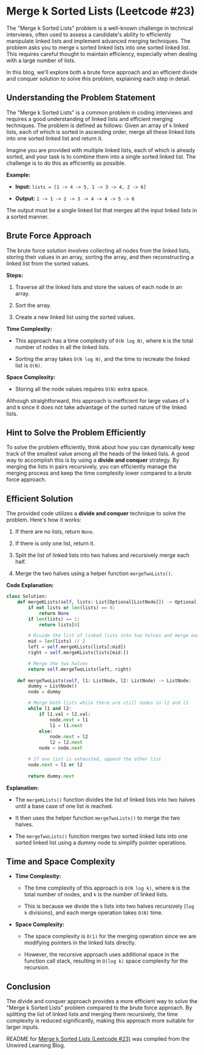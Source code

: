 # Merge k Sorted Lists (Leetcode #23)

The "Merge k Sorted Lists" problem is a well-known challenge in technical interviews, often used to assess a candidate's ability to efficiently manipulate linked lists and implement advanced merging techniques. The problem asks you to merge `k` sorted linked lists into one sorted linked list. This requires careful thought to maintain efficiency, especially when dealing with a large number of lists.

In this blog, we'll explore both a brute force approach and an efficient divide and conquer solution to solve this problem, explaining each step in detail.

## Understanding the Problem Statement

The "Merge k Sorted Lists" is a common problem in coding interviews and requires a good understanding of linked lists and efficient merging techniques. The problem is defined as follows: Given an array of `k` linked lists, each of which is sorted in ascending order, merge all these linked lists into one sorted linked list and return it.

Imagine you are provided with multiple linked lists, each of which is already sorted, and your task is to combine them into a single sorted linked list. The challenge is to do this as efficiently as possible.

**Example:**

* **Input:** `lists = [1 -> 4 -> 5, 1 -> 3 -> 4, 2 -> 6]`
    
* **Output:** `1 -> 1 -> 2 -> 3 -> 4 -> 4 -> 5 -> 6`
    

The output must be a single linked list that merges all the input linked lists in a sorted manner.

## Brute Force Approach

The brute force solution involves collecting all nodes from the linked lists, storing their values in an array, sorting the array, and then reconstructing a linked list from the sorted values.

**Steps:**

1. Traverse all the linked lists and store the values of each node in an array.
    
2. Sort the array.
    
3. Create a new linked list using the sorted values.
    

**Time Complexity:**

* This approach has a time complexity of `O(N log N)`, where `N` is the total number of nodes in all the linked lists.
    
* Sorting the array takes `O(N log N)`, and the time to recreate the linked list is `O(N)`.
    

**Space Complexity:**

* Storing all the node values requires `O(N)` extra space.
    

Although straightforward, this approach is inefficient for large values of `k` and `N` since it does not take advantage of the sorted nature of the linked lists.

## Hint to Solve the Problem Efficiently

To solve the problem efficiently, think about how you can dynamically keep track of the smallest value among all the heads of the linked lists. A good way to accomplish this is by using a **divide and conquer** strategy. By merging the lists in pairs recursively, you can efficiently manage the merging process and keep the time complexity lower compared to a brute force approach.

## Efficient Solution

The provided code utilizes a **divide and conquer** technique to solve the problem. Here's how it works:

1. If there are no lists, return `None`.
    
2. If there is only one list, return it.
    
3. Split the list of linked lists into two halves and recursively merge each half.
    
4. Merge the two halves using a helper function `mergeTwoLists()`.
    

**Code Explanation:**

```python
class Solution:
    def mergeKLists(self, lists: List[Optional[ListNode]]) -> Optional[ListNode]:
        if not lists or len(lists) == 0:
            return None
        if len(lists) == 1:
            return lists[0]

        # Divide the list of linked lists into two halves and merge each half recursively
        mid = len(lists) // 2
        left = self.mergeKLists(lists[:mid])
        right = self.mergeKLists(lists[mid:])

        # Merge the two halves
        return self.mergeTwoLists(left, right)
    
    def mergeTwoLists(self, l1: ListNode, l2: ListNode) -> ListNode:
        dummy = ListNode()
        node = dummy

        # Merge both lists while there are still nodes in l1 and l2
        while l1 and l2:
            if l1.val < l2.val:
                node.next = l1
                l1 = l1.next
            else:
                node.next = l2
                l2 = l2.next
            node = node.next

        # If one list is exhausted, append the other list
        node.next = l1 or l2
        
        return dummy.next
```

**Explanation:**

* The `mergeKLists()` function divides the list of linked lists into two halves until a base case of one list is reached.
    
* It then uses the helper function `mergeTwoLists()` to merge the two halves.
    
* The `mergeTwoLists()` function merges two sorted linked lists into one sorted linked list using a dummy node to simplify pointer operations.
    

## Time and Space Complexity

* **Time Complexity:**
    
    * The time complexity of this approach is `O(N log k)`, where `N` is the total number of nodes, and `k` is the number of linked lists.
        
    * This is because we divide the `k` lists into two halves recursively (`log k` divisions), and each merge operation takes `O(N)` time.
        
* **Space Complexity:**
    
    * The space complexity is `O(1)` for the merging operation since we are modifying pointers in the linked lists directly.
        
    * However, the recursive approach uses additional space in the function call stack, resulting in `O(log k)` space complexity for the recursion.
        

## Conclusion

The divide and conquer approach provides a more efficient way to solve the "Merge k Sorted Lists" problem compared to the brute force approach. By splitting the list of linked lists and merging them recursively, the time complexity is reduced significantly, making this approach more suitable for larger inputs.


README for [Merge k Sorted Lists (Leetcode #23)](https://blog.unwiredlearning.com/merge-k-sorted-lists) was compiled from the Unwired Learning Blog.